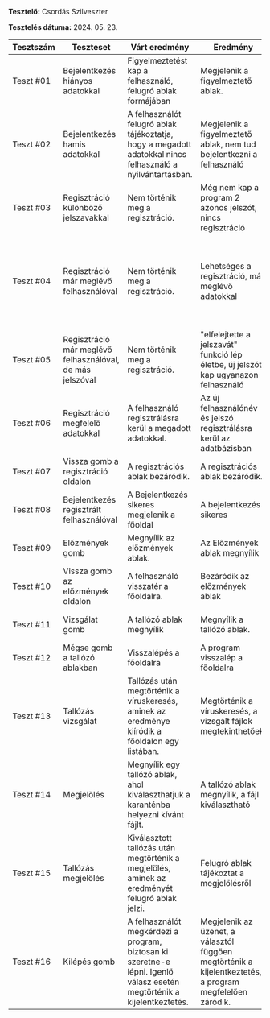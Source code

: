 **Tesztelő:** Csordás Szilveszter

**Tesztelés dátuma:** 2024. 05. 23.

Tesztszám | Teszteset | Várt eredmény | Eredmény | Megjegyzés
----------|--------------|---------------|----------|-----------
Teszt #01 | Bejelentkezés hiányos adatokkal | Figyelmeztetést kap a felhasználó, felugró ablak formájában | Megjelenik a figyelmeztető ablak. | Nem találtam problémát.
Teszt #02 | Bejelentkezés hamis adatokkal | A felhasználót felugró ablak tájékoztatja, hogy a megadott adatokkal nincs felhasználó a nyilvántartásban. | Megjelenik a figyelmeztető ablak, nem tud bejelentkezni a felhasználó | Nem találtam problémát.
Teszt #03 | Regisztráció különböző jelszavakkal | Nem történik meg a regisztráció. | Még nem kap a program 2 azonos jelszót, nincs regisztráció | Nem találtam problémát.
Teszt #04 | Regisztráció már meglévő felhasználóval | Nem történik meg a regisztráció. | Lehetséges a regisztráció, már meglévő adatokkal  | Esedékes egy funkció, ami ellenőrzi, hogy van-e mr ilyen adattal regisztrált user
Teszt #05 | Regisztráció már meglévő felhasználóval, de más jelszóval | Nem történik meg a regisztráció. | "elfelejtette a jelszavát" funkció lép életbe, új jelszót kap ugyanazon felhasználó | 4. tesztben említett funkció megoldhatná a gondot
Teszt #06 | Regisztráció megfelelő adatokkal | A felhasználó regisztrálásra kerül a megadott adatokkal. | Az új felhasználónév és jelszó regisztrálásra kerül az adatbázisban | Nem találtam problémát.
Teszt #07 | Vissza gomb a regisztráció oldalon | A regisztrációs ablak bezáródik.| A regisztrációs ablak bezáródik. | Nem találtam problémát.
Teszt #08 | Bejelentkezés regisztrált felhasználóval | A Bejelentkezés sikeres megjelenik a főoldal | A bejelentkezés sikeres | Nem találtam problémát.
Teszt #09 | Előzmények gomb | Megnyílik az előzmények ablak. | Az Előzmények ablak megnyílik | Nem találtam problémát.
Teszt #10 | Vissza gomb az előzmények oldalon | A felhasználó visszatér a főoldalra. | Bezáródik az előzmények ablak | Nem találtam problémát.
Teszt #11 | Vizsgálat gomb | A tallózó ablak megnyílik | Megnyílik a tallózó ablak. | Nem találtam problémát.
Teszt #12 | Mégse gomb a tallózó ablakban | Visszalépés a főoldalra | A program visszalép a főoldalra | Nem találtam problémát.
Teszt #13 | Tallózás vizsgálat | Tallózás után megtörténik a víruskeresés, aminek az eredménye kiíródik a főoldalon egy listában. | Megtörténik a víruskeresés, a vizsgált fájlok megtekinthetőek. | Nem találtam problémát.
Teszt #14 | Megjelölés | Megnyílik egy tallózó ablak, ahol kiválaszthatjuk a karanténba helyezni kívánt fájlt. | A tallózó ablak megnyílik, a fájl kiválasztható | Nem találtam problémát.
Teszt #15 | Tallózás megjelölés | Kiválasztott tallózás után megtörténik a megjelölés, aminek az eredményét felugró ablak jelzi. | Felugró ablak tájékoztat a megjelölésről | Nem találtam problémát.
Teszt #16 | Kilépés gomb | A felhasználót megkérdezi a program, biztosan ki szeretne-e lépni. Igenlő válasz esetén megtörténik a kijelentkeztetés. | Megjelenik az üzenet, a választól függően megtörténik a kijelentkeztetés, a program megfelelően záródik. | Nem találtam problémát.
